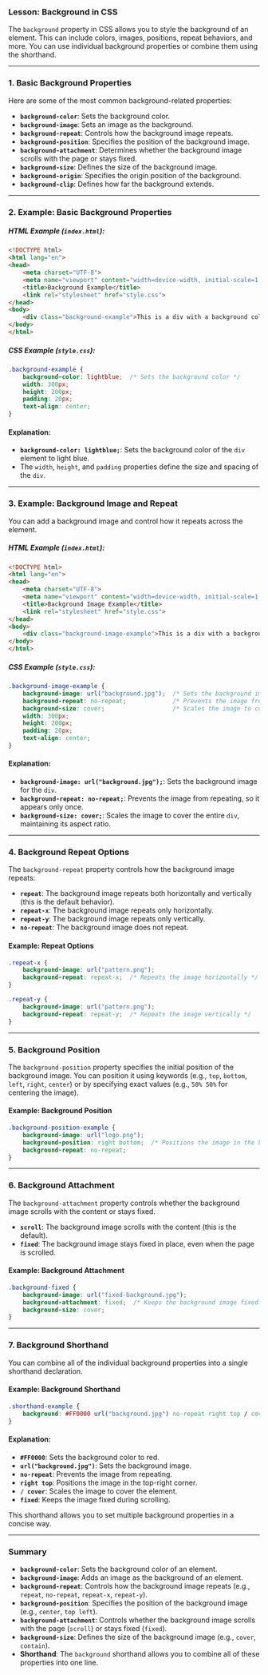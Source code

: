 ### **Lesson: Background in CSS**

The `background` property in CSS allows you to style the background of an element. This can include colors, images, positions, repeat behaviors, and more. You can use individual background properties or combine them using the shorthand.

---

### **1. Basic Background Properties**

Here are some of the most common background-related properties:

- **`background-color`**: Sets the background color.
- **`background-image`**: Sets an image as the background.
- **`background-repeat`**: Controls how the background image repeats.
- **`background-position`**: Specifies the position of the background image.
- **`background-attachment`**: Determines whether the background image scrolls with the page or stays fixed.
- **`background-size`**: Defines the size of the background image.
- **`background-origin`**: Specifies the origin position of the background.
- **`background-clip`**: Defines how far the background extends.

---

### **2. Example: Basic Background Properties**

##### **HTML Example (`index.html`):**

```html
<!DOCTYPE html>
<html lang="en">
<head>
    <meta charset="UTF-8">
    <meta name="viewport" content="width=device-width, initial-scale=1.0">
    <title>Background Example</title>
    <link rel="stylesheet" href="style.css">
</head>
<body>
    <div class="background-example">This is a div with a background color.</div>
</body>
</html>
```

##### **CSS Example (`style.css`):**

```css
.background-example {
    background-color: lightblue;  /* Sets the background color */
    width: 300px;
    height: 200px;
    padding: 20px;
    text-align: center;
}
```

#### **Explanation:**
- **`background-color: lightblue;`**: Sets the background color of the `div` element to light blue.
- The `width`, `height`, and `padding` properties define the size and spacing of the `div`.

---

### **3. Example: Background Image and Repeat**

You can add a background image and control how it repeats across the element.

##### **HTML Example (`index.html`):**

```html
<!DOCTYPE html>
<html lang="en">
<head>
    <meta charset="UTF-8">
    <meta name="viewport" content="width=device-width, initial-scale=1.0">
    <title>Background Image Example</title>
    <link rel="stylesheet" href="style.css">
</head>
<body>
    <div class="background-image-example">This is a div with a background image.</div>
</body>
</html>
```

##### **CSS Example (`style.css`):**

```css
.background-image-example {
    background-image: url("background.jpg");  /* Sets the background image */
    background-repeat: no-repeat;             /* Prevents the image from repeating */
    background-size: cover;                   /* Scales the image to cover the entire element */
    width: 300px;
    height: 200px;
    padding: 20px;
    text-align: center;
}
```

#### **Explanation:**
- **`background-image: url("background.jpg");`**: Sets the background image for the `div`.
- **`background-repeat: no-repeat;`**: Prevents the image from repeating, so it appears only once.
- **`background-size: cover;`**: Scales the image to cover the entire `div`, maintaining its aspect ratio.

---

### **4. Background Repeat Options**

The `background-repeat` property controls how the background image repeats:

- **`repeat`**: The background image repeats both horizontally and vertically (this is the default behavior).
- **`repeat-x`**: The background image repeats only horizontally.
- **`repeat-y`**: The background image repeats only vertically.
- **`no-repeat`**: The background image does not repeat.

#### **Example: Repeat Options**

```css
.repeat-x {
    background-image: url("pattern.png");
    background-repeat: repeat-x;  /* Repeats the image horizontally */
}

.repeat-y {
    background-image: url("pattern.png");
    background-repeat: repeat-y;  /* Repeats the image vertically */
}
```

---

### **5. Background Position**

The `background-position` property specifies the initial position of the background image. You can position it using keywords (e.g., `top`, `bottom`, `left`, `right`, `center`) or by specifying exact values (e.g., `50% 50%` for centering the image).

#### **Example: Background Position**

```css
.background-position-example {
    background-image: url("logo.png");
    background-position: right bottom;  /* Positions the image in the bottom-right corner */
    background-repeat: no-repeat;
}
```

---

### **6. Background Attachment**

The `background-attachment` property controls whether the background image scrolls with the content or stays fixed.

- **`scroll`**: The background image scrolls with the content (this is the default).
- **`fixed`**: The background image stays fixed in place, even when the page is scrolled.

#### **Example: Background Attachment**

```css
.background-fixed {
    background-image: url("fixed-background.jpg");
    background-attachment: fixed;  /* Keeps the background image fixed while scrolling */
    background-size: cover;
}
```

---

### **7. Background Shorthand**

You can combine all of the individual background properties into a single shorthand declaration.

#### **Example: Background Shorthand**

```css
.shorthand-example {
    background: #FF0000 url("background.jpg") no-repeat right top / cover fixed;
}
```

#### **Explanation:**
- **`#FF0000`**: Sets the background color to red.
- **`url("background.jpg")`**: Sets the background image.
- **`no-repeat`**: Prevents the image from repeating.
- **`right top`**: Positions the image in the top-right corner.
- **`/ cover`**: Scales the image to cover the element.
- **`fixed`**: Keeps the image fixed during scrolling.

This shorthand allows you to set multiple background properties in a concise way.

---

### **Summary**

- **`background-color`**: Sets the background color of an element.
- **`background-image`**: Adds an image as the background of an element.
- **`background-repeat`**: Controls how the background image repeats (e.g., `repeat`, `no-repeat`, `repeat-x`, `repeat-y`).
- **`background-position`**: Specifies the position of the background image (e.g., `center`, `top left`).
- **`background-attachment`**: Controls whether the background image scrolls with the page (`scroll`) or stays fixed (`fixed`).
- **`background-size`**: Defines the size of the background image (e.g., `cover`, `contain`).
- **Shorthand**: The `background` shorthand allows you to combine all of these properties into one line.